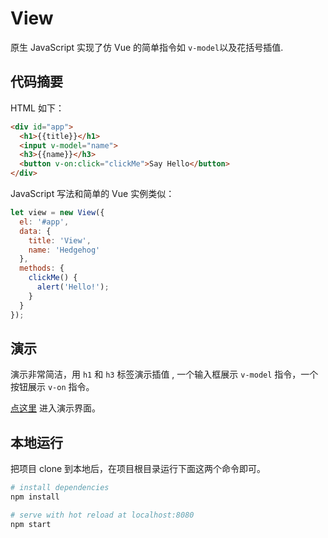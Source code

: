 # View
原生 JavaScript 实现了仿 Vue  的简单指令如 `v-model`以及花括号插值.

## 代码摘要

HTML 如下：

``` html
<div id="app">
  <h1>{{title}}</h1>
  <input v-model="name">
  <h3>{{name}}</h3>
  <button v-on:click="clickMe">Say Hello</button>
</div>
```

JavaScript 写法和简单的 Vue 实例类似：

```javascript
let view = new View({
  el: '#app',
  data: {
    title: 'View',
    name: 'Hedgehog'
  },
  methods: {
    clickMe() {
      alert('Hello!');
    }
  }
});
```

## 演示
演示非常简洁，用 `h1` 和 `h3` 标签演示插值 , 一个输入框展示 `v-model` 指令，一个按钮展示 `v-on` 指令。

[点这里](https://zhongyangxun.github.io/View/dist) 进入演示界面。

## 本地运行

把项目 clone 到本地后，在项目根目录运行下面这两个命令即可。

``` bash
# install dependencies
npm install

# serve with hot reload at localhost:8080
npm start

```
